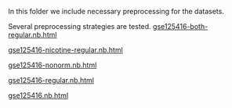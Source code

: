 In this folder we include necessary preprocessing for the datasets.

Several preprocessing strategies are tested.
[gse125416-both-regular.nb.html](https://lshh125.github.io/cyclum2/tests/preproc/gse125416-both-regular.nb.html)

[gse125416-nicotine-regular.nb.html](https://lshh125.github.io/cyclum2/tests/preproc/gse125416-nicotine-regular.nb.html)

[gse125416-nonorm.nb.html](https://lshh125.github.io/cyclum2/tests/preproc/gse125416-nonorm.nb.html)

[gse125416-regular.nb.html](https://lshh125.github.io/cyclum2/tests/preproc/gse125416-regular.nb.html)

[gse125416.nb.html](https://lshh125.github.io/cyclum2/tests/preproc/gse125416.nb.html)
